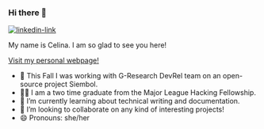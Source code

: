 ### Hi there 👋 

<p align="left">
  <a href="https://www.linkedin.com/in/celina-c-1178591b4/" target="blank"><img alt="linkedin-link" src="https://img.shields.io/badge/LinkedIn-0077B5?style=for-the-badge&logo=linkedin&logoColor=white"> </a>
</p>

My name is Celina. I am so glad to see you here!

[Visit my personal webpage!](https://cellinacywinska.github.io/personal-webpage/#/)


- 🔭 This Fall I was working with G-Research DevRel team on an open-source project Siembol.
- 👩‍💻 I am a two time graduate from the Major League Hacking Fellowship.
- 🌱 I’m currently learning about technical writing and documentation.
- 👯 I’m looking to collaborate on any kind of interesting projects!
- 😄 Pronouns: she/her
